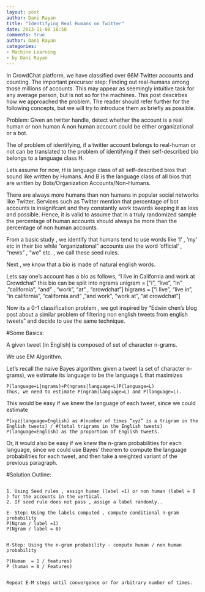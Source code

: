 ```yaml
---
layout: post
author: Dani Rayan
title: "Identifying Real Humans on Twitter"
date: 2013-11-06 16:58
comments: true
author: Dani Rayan
categories: 
- Machine Learning
- by Dani Rayan
---
```


In CrowdChat platform, we have classified over 66M Twitter accounts and counting. The important precursor
step: Finding out real-humans among those millions of accounts. This may appear as seemingly intuitive task for any average person, but is not so for the machines. This post descirbes how we approached the problem. The reader should refer further for the following concepts, but we will try to introduce them as briefly as possible.

<!-- more -->

Problem:
Given an twitter handle, detect whether the account is a real human or non human 
A non human account could be either organizational or a bot.

The of problem of identifying, if a twitter account belongs to real-human or not can be translated to the problem of identifying if their self-described bio belongs to a language class H.

Lets assume for now, H is language class of all self-described bios that sound like written by Humans.
And B is the language class of all bios that are written by Bots/Organization Accounts/Non-Humans.

There are always more humans than non humans in popular social networks like Twitter. Services such as Twitter mention that percentage of bot accounts is insignifcant and they constantly work towards keeping it as less and possible. Hence, it is valid to assume that in a truly randomized sample the percentage of human accounts should always be more than the percentage of non human accounts.

From a basic study , we identify that humans tend to use words like ‘I’ , ‘my’ etc in their bio while “organizational” accounts use the word ‘official’ , “news” , “we” etc. , we call these seed rules.

Next , we know that a bio is made of natural english words. 

Lets say one’s account has a bio as follows, “I live in California and work at Crowdchat”
this bio can be split into ngrams 
unigram = [“i”, “live”, “in” ,”california”, “and” , “work”, “at” , “crowdchat”]
bigrams = [“i live”, “live in”, “in california”, “california and” ,”and work”, “work at”, “at crowdchat”]


Now its a 0-1 classification problem  , we got inspired by “Edwin chen’s blog post about a similar problem of filtering non english tweets from english tweets” <link todo> and decide to use the same technique.


#Some Basics:

A given tweet (in English) is composed of set of character n-grams.

We use EM Algorithm.

Let’s recall the naive Bayes algorithm: given a tweet (a set of character n-grams), we estimate its language to be the language L that maximizes
```
P(language=L|ngrams)∝P(ngrams|language=L)P(language=L)
Thus, we need to estimate P(ngram|language=L) and P(language=L).
```
This would be easy if we knew the language of each tweet, since we could estimate

```
P(xyz|language=English) as #(number of times “xyz” is a trigram in the English tweets) / #(total trigrams in the English tweets)
P(language=English) as the proportion of English tweets.

```

Or, it would also be easy if we knew the n-gram probabilities for each language, since we could use Bayes’ theorem to compute the language probabilities for each tweet, and then take a weighted variant of the previous paragraph.

#Solution Outline:

```

1. Using Seed rules , assign human (label =1) or non human (label = 0 ) for the accounts in the vertical.
2. If seed rule does not pass , assign a label randomly..

E- Step: Using the labels computed , compute conditional n-gram probability 
P(Ngram / label =1) 
P(Ngram / label = 0)


M-Step: Using the n-gram probability - compute human / non human probability

P(Human  = 1 / features)
P (human = 0 / Features)


Repeat E-M steps until convergence or for arbitrary number of times.
```
